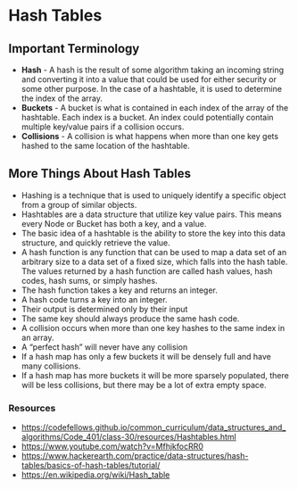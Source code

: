 # Hash Tables

## Important Terminology

- **Hash** - A hash is the result of some algorithm taking an incoming string and converting it into a value that could be used for either security or some other purpose. In the case of a hashtable, it is used to determine the index of the array.
- **Buckets** - A bucket is what is contained in each index of the array of the hashtable. Each index is a bucket. An index could potentially contain multiple key/value pairs if a collision occurs.
- **Collisions** - A collision is what happens when more than one key gets hashed to the same location of the hashtable.

## More Things About Hash Tables

- Hashing is a technique that is used to uniquely identify a specific object from a group of similar objects.
- Hashtables are a data structure that utilize key value pairs. This means every Node or Bucket has both a key, and a value.
- The basic idea of a hashtable is the ability to store the key into this data structure, and quickly retrieve the value.
- A hash function is any function that can be used to map a data set of an arbitrary size to a data set of a fixed size, which falls into the hash table. The values returned by a hash function are called hash values, hash codes, hash sums, or simply hashes.
- The hash function takes a key and returns an integer.
- A hash code turns a key into an integer.
- Their output is determined only by their input
- The same key should always produce the same hash code.
- A collision occurs when more than one key hashes to the same index in an array.
- A “perfect hash” will never have any collision
- If a hash map has only a few buckets it will be densely full and have many collisions.
- If a hash map has more buckets it will be more sparsely populated, there will be less collisions, but there may be a lot of extra empty space.

### Resources

- https://codefellows.github.io/common_curriculum/data_structures_and_algorithms/Code_401/class-30/resources/Hashtables.html 
- https://www.youtube.com/watch?v=MfhjkfocRR0 
- https://www.hackerearth.com/practice/data-structures/hash-tables/basics-of-hash-tables/tutorial/ 
- https://en.wikipedia.org/wiki/Hash_table 
